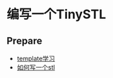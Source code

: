 # 编写一个TinySTL



## Prepare

- [template学习](https://github.com/Mazeqi/CppTemplateTutorial)
- [如何写一个stl](http://www.alinshans.com/2017/09/18/p1709181/)